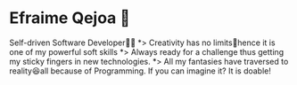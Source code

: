 # Efraime Qejoa 👋

Self-driven Software Developer👨‍💻
*> Creativity has no limits🚀hence it is one of my powerful soft skills
*> Always ready for a challenge thus getting my sticky fingers in new technologies.
*> All my fantasies have traversed to reality😆all because of Programming. If you can imagine it? It is doable!
